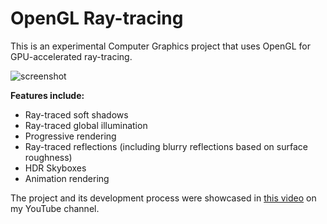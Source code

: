 # OpenGL Ray-tracing
This is an experimental Computer Graphics project that uses OpenGL for GPU-accelerated ray-tracing.

![screenshot](https://user-images.githubusercontent.com/50620101/191376876-18f633c3-fa23-4a68-90b1-f3dd9146bf74.png)

**Features include:**
- Ray-traced soft shadows
- Ray-traced global illumination
- Progressive rendering
- Ray-traced reflections (including blurry reflections based on surface roughness)
- HDR Skyboxes
- Animation rendering

The project and its development process were showcased in [this video](https://youtu.be/A61S_2swwAc) on my YouTube channel.
